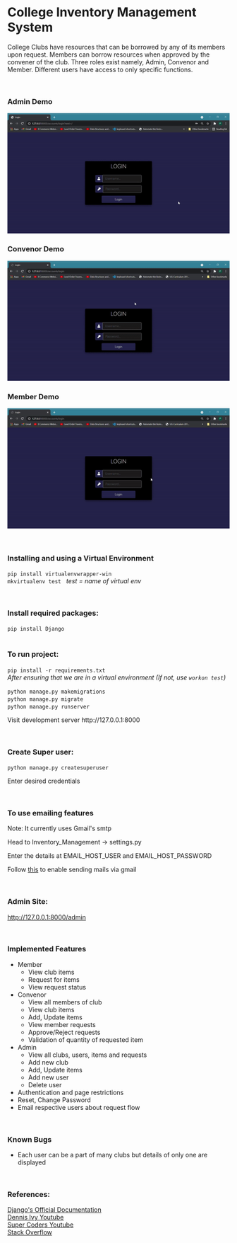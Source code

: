 # College Inventory Management System
College Clubs have resources that can be borrowed by any of its members upon request. Members can borrow resources when
approved by the convener of the club.
Three roles exist namely, Admin, Convenor and Member. Different users have access to only specific functions.

<br>
<h3>Admin Demo</h3>

![Admin Demo](Admin_Demo.gif)

<h3>Convenor Demo</h3>

![Convenor Demo](Convenor_Demo.gif)

<h3>Member Demo</h3>

![Member Demo](Member_Demo.gif)

<br>
<h3>Installing and using a Virtual Environment</h3>

`pip install virtualenvwrapper-win`<br>
`mkvirtualenv test` &nbsp; _test = name of virtual env_

<br>
<h3>Install required packages:</h3>

`pip install Django`<br><br>

<h3>To run project:</h3>

`pip install -r requirements.txt`<br>
_After ensuring that we are in a virtual environment (If not, use `workon test`)_



`python manage.py makemigrations` <br>
`python manage.py migrate` <br>
`python manage.py runserver`<br>
<p>Visit development server http://127.0.0.1:8000 </p>
<br>
<h3>Create Super user:</h3>

`python manage.py createsuperuser`
<p>Enter desired credentials</p>
<br>
<h3>To use emailing features</h3>
<p>Note: It currently uses Gmail's smtp</p>
<p>Head to Inventory_Management -> settings.py</p>
<p>Enter the details at EMAIL_HOST_USER and EMAIL_HOST_PASSWORD</p>
<p>Follow <a href="https://devanswers.co/allow-less-secure-apps-access-gmail-account/">this</a> to enable sending mails via gmail</p>
<br>
<h3>Admin Site:</h3>

http://127.0.0.1:8000/admin

<br>
<h3>Implemented Features</h3>
<ul>
    <li>Member
        <ul>
            <li>View club items</li>
            <li>Request for items</li>
            <li>View request status</li>
        </ul>
    </li>
    <li>Convenor
        <ul>
            <li>View all members of club</li>
            <li>View club items</li>
            <li>Add, Update items</li>
            <li>View member requests</li>
            <li>Approve/Reject requests</li>
            <li>Validation of quantity of requested item</li>
        </ul>
    </li>
    <li>Admin
        <ul>
            <li>View all clubs, users, items and requests</li>
            <li>Add new club</li>
            <li>Add, Update items</li>
            <li>Add new user</li>
            <li>Delete user</li>
        </ul>
    </li>
    <li>Authentication and page restrictions</li>
    <li>Reset, Change Password</li>
    <li>Email respective users about request flow</li>
</ul>
<br>
<h3>Known Bugs</h3>
<ul>
    <li>Each user can be a part of many clubs but details of only one are displayed</li>
</ul>
<br>
<h3>References:</h3>
<a href="https://docs.djangoproject.com/en/3.2/">Django's Official Documentation</a><br>
<a href="https://www.youtube.com/watch?v=tUqUdu0Sjyc&list=PL-51WBLyFTg2vW-_6XBoUpE7vpmoR3ztO&index=15">Dennis Ivy
    Youtube</a><br>
<a href="https://www.youtube.com/watch?v=yyBF-2SXXOc&t=690s">Super Coders Youtube</a><br>
<a href="https://stackoverflow.com/">Stack Overflow</a><br>
